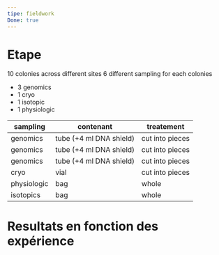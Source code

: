 ```yaml
---
tipe: fieldwork
Done: true
---
```

# Etape 
10 colonies across different sites 
6 different sampling for each colonies 
- 3 genomics 
- 1 cryo 
- 1 isotopic 
- 1 physiologic

| sampling    | contenant                | treatement      |
| ----------- | ------------------------ | --------------- |
| genomics    | tube (+4 ml DNA shield)  | cut into pieces |
| genomics    | tube  (+4 ml DNA shield) | cut into pieces |
| genomics    | tube  (+4 ml DNA shield) | cut into pieces |
| cryo        | vial                     | cut into pieces |
| physiologic | bag                      | whole           |
| isotopics   | bag                      | whole           |


# Resultats en fonction des expérience 

